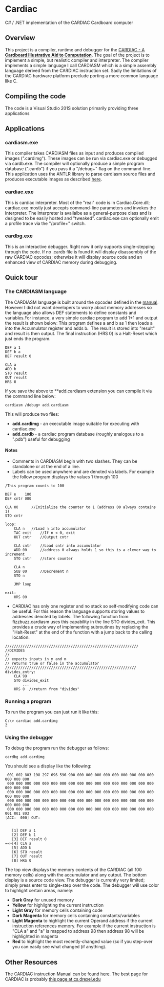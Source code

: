 ﻿# Cardiac
C# / .NET implementation of the CARDIAC Cardboard computer

## Overview
This project is a compiler, runtime and debugger for the [CARDIAC - A **Cardboard Illustrative Aid to Computation**](https://en.wikipedia.org/wiki/CARDboard_Illustrative_Aid_to_Computation). 
The goal of the project is to implement a simple, but realistic compiler and interpreter.  The compiler implements a simple language I call CARDIASM which
is a simple assembly language derived from the CARDIAC instruction set.  Sadly the limitations of the CARDIAC hardware platform preclude porting a more common
language like C.  

## Compiling the code
The code is a Visual Studio 201S solution primarily providing three applications


## Applications

### cardiasm.exe
This compiler takes CARDIASM files as input and produces compiled images (".cardimg").  These images can be run via cardiac.exe or
debugged via cardb.exe.  The compiler will optionally produce a simple program database (".cardb") if you pass it a "/debug+" flag on the
command-line.  This application uses the ANTLR library to parse cardiasm source files and produces executable images as described 
[here](https://www.cs.drexel.edu/~bls96/museum/cardiac.html).
  
### cardiac.exe  
This is cardiac interpreter.  Most of the "real" code is in Cardiac.Core.dll; cardiac.exe mostly just accepts command-line parameters
and invokes the Interpreter.  The Interpreter is availalbe as a general-purpose class and is designed to be easily hosted and "tweaked".
cardiac.exe can optionally emit a profile trace via the "/profile+" switch.
  
### cardbg.exe
This is an interactive debugger. Right now it only supports single-stepping through the code.  If no .cardb file is found it will display
disassembly of the raw CARDIAC opcodes; otherwise it will display source code and an enhanced view of CARDIAC memory during debugging.

## Quick tour

### The CARDIASM language

The CARDIASM language is built around the opcodes defined in the [manual](https://www.cs.drexel.edu/~bls96/museum/CARDIAC_manual.pdf). 
However I did not want developers to worry about memory addresses so the language also allows DEF statements to define constants 
and variables.For instance, a very simple cardiac program to add 1+1 and output the result is shown below: This program defines
a and b as 1 then loads a into the Accumulator register and adds b.  The result is stored into "result" and result is then output. 
The final instruction (HRS 0) is a Halt-Reset which just ends the program.

```
DEF a 1  
DEF b a  
DEF result 0  
  
CLA a  
ADD b  
STO result  
OUT result  
HRS 0  
```

If you save the above to **add.cardiasm extension you can compile it via the command line below:
  
``
cardiasm /debug+ add.cardiasm
``
  
This will produce two files:
* **add.cardimg** - an executable image suitable for executing with cardiac.exe
* **add.cardb**   - a cardiac program database (roughly analogous to a ".pdb") useful for debugging

#### Notes
* Comments in CARDIASM begin with two slashes.  They can be standalone or at the end of a line. 
* Labels can be used anywhere and are denoted via labels.  For example the follow program displays
the values 1 through 100
```
/This program counts to 100

DEF n    100  
DEF cntr 000 

CLA	00		//Initialize the counter to 1 (address 00 always contains 1)
STO	cntr	

loop:
	CLA	n	//Load n into accumulator
	TAC	exit    //If n < 0, exit
	OUT	cntr	//Output cntr
	
	CLA	cntr	//Load cntr into accumulator
	ADD	00		//address 0 always holds 1 so this is a clever way to increment
	STO	cntr    //store counter
	
	CLA	n	    
	SUB	00      //Decrement n
	STO	n
	
	JMP	loop

exit:	
	HRS	00
```

* CARDIAC has only one register and no stack so self-modifying code can be useful.  For this reason the language
supports storing values to addresses denoted by labels. The following function from fizzbuzz.cardiasm uses this 
capability in the line STO divides_exit.  This provides a crude way of implementing subroutines by replacing
the "Halt-Reset" at the end of the function with a jump back to the calling location.

```
/////////////////////////////////////////////////////////////
//DIVIDES
//
// expects inputs in m and n
// returns true or false in the accumulator
////////////////////////////////////////////////////////////
divides_entry:
	CLA 99
	STO divides_exit
        ...
	HRS 0  //return from "divides"
```


### Running a program
To run the program you can just run it like this:
```
C:\> cardiac add.cardimg
2
```
### Using the debugger
To debug the program run the debugger as follows:
```
cardbg add.cardimg
```

You should see a display like the following:
```
 001 002 803 198 297 696 596 900 000 000 000 000 000 000 000 000 000 000 000 000
 000 000 000 000 000 000 000 000 000 000 000 000 000 000 000 000 000 000 000 000
 000 000 000 000 000 000 000 000 000 000 000 000 000 000 000 000 000 000 000 000
 000 000 000 000 000 000 000 000 000 000 000 000 000 000 000 000 000 000 000 000
 000 000 000 000 000 000 000 000 000 000 000 000 000 000 000 000 000 001 001 803
[ACC:  000] OUT:


   [1] DEF a 1
   [2] DEF b 1
   [3] DEF result 0
==>[4] CLA a
   [5] ADD b
   [6] STO result
   [7] OUT result
   [8] HRS 0
```

The top view displays the memory contents of the CARDIAC (all 100 memory cells) along with the accumulator
and any output.  The bottom display is a source code view.  The debugger is currently very limited; simply
press enter to single-step over the code. The debugger will use color to highlight certain areas, namely:
  
* **Dark Gray** for unused memory  
* **Yellow** for highlighting the current instruction
* **Light Gray** for memory cells containing code
* **Dark Magenta** for memory cells containing constants/variables
* **Light Magenta** to highlight the current Operand address if the current instruction references memory.
For example if the current instruction is "CLA a" and "a" is mapped to address 98 then address 98 will be
highlighted in magenta
* **Red** to highlight the most recently-changed value (so if you step-over you can easily see what changed
(if anything).
  
## Other Resources
The CARDIAC instruction Manual can be found [here](https://www.cs.drexel.edu/~bls96/museum/cardiac.html).
The best page for CARDIAC is probably [this page at cs.drexel.edu](https://www.cs.drexel.edu/~bls96/museum/cardiac.html)
